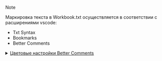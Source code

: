> [!NOTE]
> Маркировка текста в Workbook.txt осуществляется в соответствии с расширениями vscode: 
> - Txt Syntax
> - Bookmarks
> - Better Comments
<details>
	<summary><ins>Цветовые настройки Better Comments</ins></summary>

	"better-comments.tags": [
		{
		  "tag": "!",
		  "color": "#FF2D00",
		  "strikethrough": false,
		  "underline": false,
		  "backgroundColor": "transparent",
		  "bold": false,
		  "italic": false
		},
		{
		  "tag": "@",
		  "color": "#3498DB",
		  "strikethrough": false,
		  "underline": false,
		  "backgroundColor": "transparent",
		  "bold": false,
		  "italic": false
		},
		{
		  "tag": "//",
		  "color": "#474747",
		  "strikethrough": true,
		  "underline": false,
		  "backgroundColor": "transparent",
		  "bold": false,
		  "italic": false
		},
		{
		  "tag": "$",
		  "color": "#FF8C00",
		  "strikethrough": false,
		  "underline": false,
		  "backgroundColor": "transparent",
		  "bold": false,
		  "italic": false
		},
		{
		  "tag": "*",
		  "color": "#1abf08",
		  "strikethrough": false,
		  "underline": false,
		  "backgroundColor": "transparent",
		  "bold": false,
		  "italic": false
		},
		{
		  "tag": "%",
		  "color": "#7fd9f7",
		  "strikethrough": false,
		  "underline": false,
		  "backgroundColor": "transparent",
		  "bold": false,
		  "italic": false
		},
		{
	  	"tag": ">",
	  	"color": "#9fa9f8",
	  	"strikethrough": false,
	  	"underline": false,
	  	"backgroundColor": "transparent",
	  	"bold": false,
	  	"italic": false
		}
	],

</details>